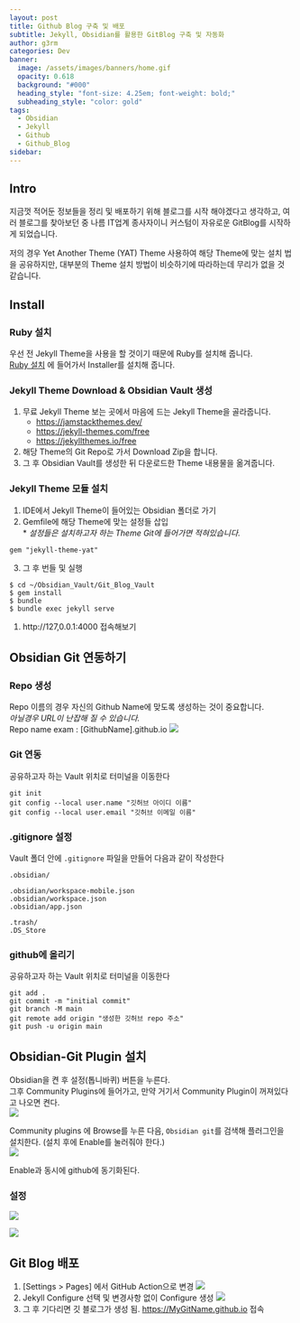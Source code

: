 ```yaml
---
layout: post
title: Github Blog 구축 및 배포
subtitle: Jekyll, Obsidian를 활용한 GitBlog 구축 및 자동화
author: g3rm
categories: Dev
banner:
  image: /assets/images/banners/home.gif
  opacity: 0.618
  background: "#000"
  heading_style: "font-size: 4.25em; font-weight: bold;"
  subheading_style: "color: gold"
tags:
  - Obsidian
  - Jekyll
  - Github
  - Github_Blog
sidebar:
---
```

## Intro
지금껏 적어둔 정보들을 정리 및 배포하기 위해 블로그를 시작 해야겠다고 생각하고, 여러 블로그를 찾아보던 중 나름 IT업계 종사자이니 커스텀이 자유로운 GitBlog를 시작하게 되었습니다. 

저의 경우 Yet Another Theme (YAT) Theme 사용하여 해당 Theme에 맞는 설치 법을 공유하지만, 대부분의 Theme 설치 방법이 비슷하기에 따라하는데 무리가 없을 것 같습니다.
## Install
### Ruby 설치
우선 전 Jekyll Theme을 사용을 할 것이기 때문에 Ruby를 설치해 줍니다.   
[Ruby 설치](https://rubyinstaller.org/downloads/) 에 들어가서 Installer를 설치해 줍니다.

### Jekyll Theme Download & Obsidian Vault 생성
1. 무료 Jekyll Theme 보는 곳에서 마음에 드는 Jekyll Theme을 골라줍니다. 
	- https://jamstackthemes.dev/
	- https://jekyll-themes.com/free
	- https://jekyllthemes.io/free
2. 해당 Theme의 Git Repo로 가서 Download Zip을 합니다.
3. 그 후 Obsidian Vault를 생성한 뒤 다운로드한 Theme 내용물을 옮겨줍니다.

### Jekyll Theme 모듈 설치
1. IDE에서 Jekyll Theme이 들어있는 Obsidian 폴더로 가기
2. Gemfile에 해당 Theme에 맞는 설정들 삽입   
   \* *설정들은 설치하고자 하는 Theme Git에 들어가면 적혀있습니다.*
```Gemfile
gem "jekyll-theme-yat"
```
3. 그 후 번들 및 실행
~~~Shell
$ cd ~/Obsidian_Vault/Git_Blog_Vault
$ gem install
$ bundle
$ bundle exec jekyll serve
~~~
1. http://127,0.0.1:4000 접속해보기

## Obsidian Git 연동하기
### Repo 생성
Repo 이름의 경우 자신의 Github Name에 맞도록 생성하는 것이 중요합니다.      
*아닐경우 URL이 난잡해 질 수 있습니다.*   
Repo name exam : [GithubName].github.io 
![](/assets/images/posts/2024-12-01-Github-Blog/7b5b1619653f9bba27a180dc66c1a7e8_MD5.jpg)

### Git 연동

공유하고자 하는 Vault 위치로 터미널을 이동한다

```shell
git init
git config --local user.name "깃허브 아이디 이름"
git config --local user.email "깃허브 이메일 이름"
```

### .gitignore 설정

Vault 폴더 안에 `.gitignore` 파일을 만들어 다음과 같이 작성한다  

```.gitignore
.obsidian/

.obsidian/workspace-mobile.json
.obsidian/workspace.json
.obsidian/app.json

.trash/
.DS_Store
```

### github에 올리기
공유하고자 하는 Vault 위치로 터미널을 이동한다

```shell
git add .
git commit -m "initial commit"
git branch -M main 
git remote add origin "생성한 깃허브 repo 주소"
git push -u origin main
```

## Obsidian-Git Plugin 설치
Obsidian을 켠 후 설정(톱니바퀴) 버튼을 누른다.  
그후 Community Plugins에 들어가고, 만약 거기서 Community Plugin이 꺼져있다고 나오면 켠다.  
![](/assets/images/posts/2024-12-01-Github-Blog/2d80ac10ca27ebfc1a39e28c685f99cf_MD5.jpeg)

Community plugins 에 Browse를 누른 다음, `Obsidian git`를 검색해 플러그인을 설치한다. (설치 후에 Enable를 눌러줘야 한다.)  
![](/assets/images/posts/2024-12-01-Github-Blog/8638c85f5c3584e3b2d94efa959afb5e_MD5.jpeg)

Enable과 동시에 github에 동기화된다.
### 설정
![](/assets/images/posts/2024-12-01-Github-Blog/b77f4c219e37f3a570dc605a5564d00a_MD5.jpeg)

![](/assets/images/posts/2024-12-01-Github-Blog/994befaa30a53f96389ab7879c0cf259_MD5.jpg)
## Git Blog 배포
1. [Settings > Pages] 에서 GitHub Action으로 변경
![](/assets/images/posts/2024-12-01-Github-Blog/70d77aa4c114e23f57fec4b410556ffc_MD5.jpg)
2. Jekyll Configure 선택 및 변경사항 없이 Configure 생성
![](/assets/images/posts/2024-12-01-Github-Blog/83f9a5d86ba413b5f60f499d0cf861ea_MD5.jpg)
3. 그 후 기다리면 깃 블로그가 생성 됨. https://MyGitName.github.io 접속

